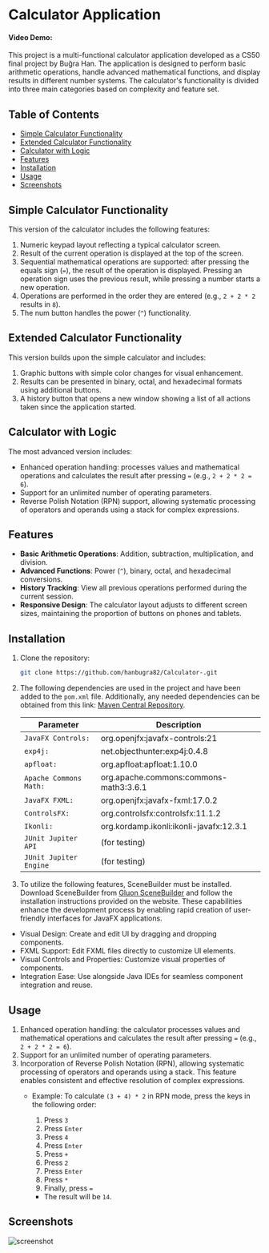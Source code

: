 # Calculator Application

#### Video Demo:  <URL HERE>

This project is a multi-functional calculator application developed as a CS50 final project by Buğra Han. The
application is designed
to perform basic arithmetic operations, handle advanced mathematical functions, and display results in different number
systems. The calculator's functionality is divided into three main categories based on complexity and feature set.

## Table of Contents

- [Simple Calculator Functionality](#simple-calculator-functionality)
- [Extended Calculator Functionality](#extended-calculator-functionality)
- [Calculator with Logic](#calculator-with-logic)
- [Features](#features)
- [Installation](#installation)
- [Usage](#usage)
- [Screenshots](#screenshots)

## Simple Calculator Functionality

This version of the calculator includes the following features:

1. Numeric keypad layout reflecting a typical calculator screen.
2. Result of the current operation is displayed at the top of the screen.
3. Sequential mathematical operations are supported: after pressing the equals sign (`=`), the result of the operation
   is displayed. Pressing an operation sign uses the previous result, while pressing a number starts a new operation.
4. Operations are performed in the order they are entered (e.g., `2 + 2 * 2` results in `8`).
5. The num button handles the power (`^`) functionality.

## Extended Calculator Functionality

This version builds upon the simple calculator and includes:

1. Graphic buttons with simple color changes for visual enhancement.
2. Results can be presented in binary, octal, and hexadecimal formats using additional buttons.
3. A history button that opens a new window showing a list of all actions taken since the application started.

## Calculator with Logic

The most advanced version includes:

- Enhanced operation handling: processes values and mathematical operations and calculates the result after
  pressing `=` (e.g., `2 + 2 * 2 = 6`).
- Support for an unlimited number of operating parameters.
- Reverse Polish Notation (RPN) support, allowing systematic processing of operators and operands using a stack for
  complex expressions.

## Features

- **Basic Arithmetic Operations**: Addition, subtraction, multiplication, and division.
- **Advanced Functions**: Power (`^`), binary, octal, and hexadecimal conversions.
- **History Tracking**: View all previous operations performed during the current session.
- **Responsive Design**: The calculator layout adjusts to different screen sizes, maintaining the proportion of buttons
  on phones and tablets.

## Installation

1. Clone the repository:
   ```bash
   git clone https://github.com/hanbugra82/Calculator-.git
2. The following dependencies are used in the project and have been added to the `pom.xml` file. Additionally, any
   needed dependencies can be obtained from this
   link: [Maven Central Repository](https://central.sonatype.com/?smo=true).

   | Parameter              | Description                             |
   |------------------------|-----------------------------------------|
   | `JavaFX Controls:`     | org.openjfx:javafx-controls:21          |
   | `exp4j:`               | net.objecthunter:exp4j:0.4.8            |
   | `apfloat:`             | org.apfloat:apfloat:1.10.0              |
   | `Apache Commons Math:` | org.apache.commons:commons-math3:3.6.1  |
   | `JavaFX FXML:`         | org.openjfx:javafx-fxml:17.0.2          |
   | `ControlsFX:`          | org.controlsfx:controlsfx:11.1.2        |
   | `Ikonli:`              | org.kordamp.ikonli:ikonli-javafx:12.3.1 |
   | `JUnit Jupiter API`    | (for testing)                           |
   | `JUnit Jupiter Engine` | (for testing)                           |

3. To utilize the following features, SceneBuilder must be installed. Download SceneBuilder from [Gluon SceneBuilder](https://gluonhq.com/products/scene-builder/) and follow the installation instructions provided on the website.
   These capabilities enhance the development process by enabling rapid creation of user-friendly interfaces for JavaFX applications.
- Visual Design: Create and edit UI by dragging and dropping components.
- FXML Support: Edit FXML files directly to customize UI elements.
- Visual Controls and Properties: Customize visual properties of components.
- Integration Ease: Use alongside Java IDEs for seamless component integration and reuse.

## Usage

1. Enhanced operation handling: the calculator processes values and mathematical operations and calculates the result
   after pressing `=` (e.g., `2 + 2 * 2 = 6`).
2. Support for an unlimited number of operating parameters.
3. Incorporation of Reverse Polish Notation (RPN), allowing systematic processing of operators and operands using a
   stack. This feature enables consistent and effective resolution of complex expressions.
    - Example: To calculate `(3 + 4) * 2` in RPN mode, press the keys in the following order:
        1. Press `3`
        2. Press `Enter`
        3. Press `4`
        4. Press `Enter`
        5. Press `+`
        6. Press `2`
        7. Press `Enter`
        8. Press `*`
        9. Finally, press `=`

        - The result will be `14`.

## Screenshots

![screenshot](src/main/resources/screenshots/screenshot.png)

